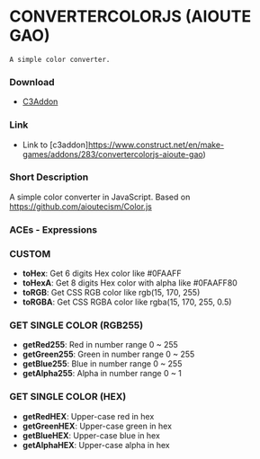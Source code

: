 # CONVERTERCOLORJS (AIOUTE GAO)

`A simple color converter.`

### Download

- [C3Addon](download/current/convertercolorjs-aioute-gao.c3addon)

### Link

- Link to [c3addon]https://www.construct.net/en/make-games/addons/283/convertercolorjs-aioute-gao)

### Short Description

A simple color converter in JavaScript. Based on https://github.com/aioutecism/Color.js

### ACEs - Expressions

### CUSTOM

* **toHex**: Get 6 digits Hex color like #0FAAFF
* **toHexA**: Get 8 digits Hex color with alpha like #0FAAFF80
* **toRGB**: Get CSS RGB color like rgb(15, 170, 255)
* **toRGBA**: Get CSS RGBA color like rgba(15, 170, 255, 0.5)

### GET SINGLE COLOR (RGB255)

* **getRed255**: Red in number range 0 ~ 255
* **getGreen255**: Green in number range 0 ~ 255
* **getBlue255**: Blue in number range 0 ~ 255
* **getAlpha255**: Alpha in number range 0 ~ 1

### GET SINGLE COLOR (HEX)

* **getRedHEX**: Upper-case red in hex
* **getGreenHEX**: Upper-case green in hex
* **getBlueHEX**: Upper-case blue in hex
* **getAlphaHEX**: Upper-case alpha in hex
